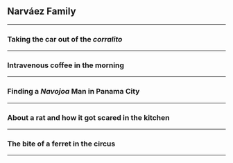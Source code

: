 ## Narváez Family
---

### Taking the car out of the _corralito_
---

### Intravenous coffee in the morning
---

### Finding a _Navojoa_ Man in Panama City
---

### About a rat and how it got scared in the kitchen
---

### The bite of a ferret in the circus
---
